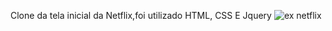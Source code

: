 Clone da tela inicial da Netflix,foi utilizado HTML, CSS E Jquery ![ex netflix](https://user-images.githubusercontent.com/79291250/115477446-4d05b080-a21a-11eb-9b26-5037667ab3bc.png)
